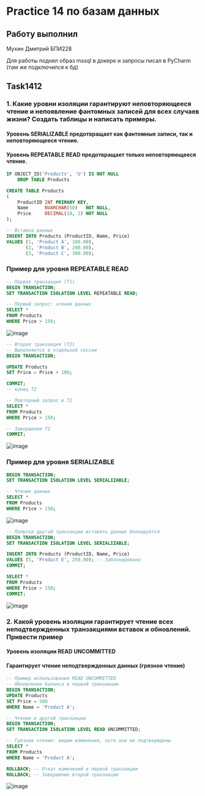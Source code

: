 # Practice 14 по базам данных

## Работу выполнил

Мухин Дмитрий БПИ228


Для работы поднял образ mssql в докере и запросы писал в PyCharm (там же подключился к бд)

## Task1412
### 1. Какие уровни изоляции гарантируют неповторяющееся чтение и непоявление фантомных записей для всех случаев жизни? Создать таблицы и написать примеры.

#### Уровень SERIALIZABLE предотвращает как фантомные записи, так и неповторяющееся чтение.
#### Уровень REPEATABLE READ предотвращает только неповторяющееся чтение.
```sql
IF OBJECT_ID('Products', 'U') IS NOT NULL
    DROP TABLE Products

CREATE TABLE Products
(
    ProductID INT PRIMARY KEY,
    Name      NVARCHAR(50)   NOT NULL,
    Price     DECIMAL(10, 2) NOT NULL
);

-- Вставка данных
INSERT INTO Products (ProductID, Name, Price)
VALUES (1, 'Product A', 100.00),
       (2, 'Product B', 200.00),
       (3, 'Product C', 300.00);
```
### Пример для уровня REPEATABLE READ
```sql
-- Первая транзакция (T1)
BEGIN TRANSACTION;
SET TRANSACTION ISOLATION LEVEL REPEATABLE READ;

-- Первый запрос: чтение данных
SELECT *
FROM Products
WHERE Price > 150;
```
![image](https://github.com/user-attachments/assets/5c204e5f-9602-48f3-bfeb-cd5484541c20)

```sql
-- Вторая транзакция (T2)
-- Выполняется в отдельной сессии
BEGIN TRANSACTION;

UPDATE Products
SET Price = Price + 100;

COMMIT;
-- конец T2
```
```sql
-- Повторный запрос в T1
SELECT *
FROM Products
WHERE Price > 150;

-- Завершение T1
COMMIT;
```
![image](https://github.com/user-attachments/assets/11929c6a-389d-462f-91e1-1a6db4dc35ee)

### Пример для уровня SERIALIZABLE
```sql
BEGIN TRANSACTION;
SET TRANSACTION ISOLATION LEVEL SERIALIZABLE;

-- Чтение данных
SELECT *
FROM Products
WHERE Price > 150;
```
![image](https://github.com/user-attachments/assets/4be7e966-374d-4eb5-bfb8-0056f86e164c)

```sql
-- Попытка другой транзакции вставить данные блокируется
BEGIN TRANSACTION;
SET TRANSACTION ISOLATION LEVEL SERIALIZABLE;

INSERT INTO Products (ProductID, Name, Price)
VALUES (5, 'Product E', 250.00); -- Заблокировано
COMMIT;
```
```sql
SELECT *
FROM Products
WHERE Price > 150;
COMMIT;
```
![image](https://github.com/user-attachments/assets/7c01df37-0366-4f47-8752-7e8b1a3dec99)


### 2. Какой уровень изоляции гарантирует чтение всех неподтвержденных транзакциями вставок и обновлений. Привести пример

#### Уровень изоляции READ UNCOMMITTED
#### Гарантирует чтение неподтвержденных данных (грязное чтение)

```sql
-- Пример использования READ UNCOMMITTED
-- Обновление баланса в первой транзакции
BEGIN TRANSACTION;
UPDATE Products
SET Price = 500
WHERE Name = 'Product A';
```
```sql
-- Чтение в другой транзакции
BEGIN TRANSACTION;
SET TRANSACTION ISOLATION LEVEL READ UNCOMMITTED;

-- Грязное чтение: видим изменения, хотя они не подтверждены
SELECT *
FROM Products
WHERE Name = 'Product A';

ROLLBACK; -- Откат изменений в первой транзакции
ROLLBACK; -- Завершение второй транзакции
```
![image](https://github.com/user-attachments/assets/e0fbf7fb-3fcc-46ac-9937-61c21a1f60ac)
